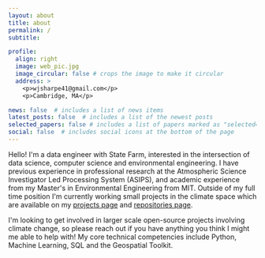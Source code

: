 ```yaml
---
layout: about
title: about
permalink: /
subtitle: 

profile:
  align: right
  image: web_pic.jpg
  image_circular: false # crops the image to make it circular
  address: >
    <p>wjsharpe41@gmail.com</p>
    <p>Cambridge, MA</p>

news: false  # includes a list of news items
latest_posts: false  # includes a list of the newest posts
selected_papers: false # includes a list of papers marked as "selected={true}"
social: false  # includes social icons at the bottom of the page
---
```


Hello! I'm a data engineer with State Farm, interested in the intersection of data science, computer science and environmental engineering. I have previous experience in professional research at the Atmospheric Science Investigator Led Processing System (ASIPS), and academic experience from my Master's in Environmental Engineering from MIT. Outside of my full time position I'm currently working small projects in the climate space which are available on my [projects page](/projects/) and [repositories page](/repositories/).

I'm looking to get involved in larger scale open-source projects involving climate change, so please reach out if you have anything you think I might me able to help with! My core technical competencies include Python, Machine Learning, SQL and the Geospatial Toolkit.
